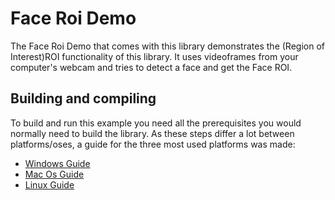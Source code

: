 # Face Roi Demo
The Face Roi Demo that comes with this library demonstrates the (Region of Interest)ROI functionality of this library. It uses videoframes from your computer's webcam and tries to detect a face and get the Face ROI. 

## Building and compiling
To build and run this example you need all the prerequisites you would normally need to build the library. As these steps differ a lot between platforms/oses, a guide for the three most used platforms was made:

- [Windows Guide]()
- [Mac Os Guide]()
- [Linux Guide]()
